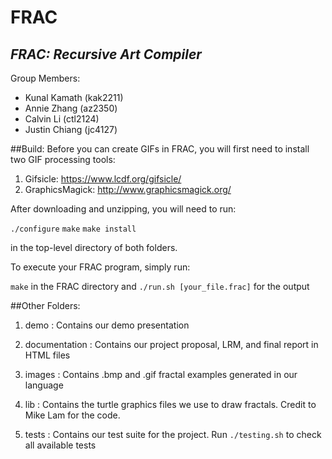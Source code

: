 # FRAC
*FRAC: Recursive Art Compiler*
------------------------------

Group Members:
- Kunal Kamath (kak2211)
- Annie Zhang (az2350)
- Calvin Li (ctl2124)
- Justin Chiang (jc4127)


##Build:
Before you can create GIFs in FRAC, you will first need to install two GIF processing tools:

  1. Gifsicle: https://www.lcdf.org/gifsicle/
  2. GraphicsMagick: http://www.graphicsmagick.org/


After downloading and unzipping, you will need to run:

  `./configure`
  `make`
  `make install`

in the top-level directory of both folders.


To execute your FRAC program, simply run:

  `make` in the FRAC directory and
  `./run.sh [your_file.frac]` for the output


##Other Folders:

1. demo :
Contains our demo presentation

2. documentation :
Contains our project proposal, LRM, and final report in HTML files

3. images :
Contains .bmp and .gif fractal examples generated in our language

4. lib :
Contains the turtle graphics files we use to draw fractals. Credit to Mike Lam for the code.

5. tests :
Contains our test suite for the project. Run `./testing.sh` to check all available tests

